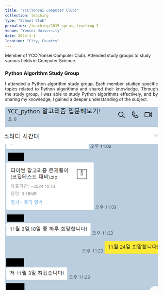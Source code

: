 ```yaml
---
title: "YCC(Yonsei Computer Club)"
collection: teaching
type: "School Club"
permalink: /teaching/2015-spring-teaching-2
venue: "Yonsei University"
date: 2024-1-1
location: "City, Country"
---
```


Member of YCC(Yonsei Computer Club). Attended study groups to study various fields in Computer Science.

### Python Algorithm Study Group

<div align="justify">
I attended a Python algorithm study group. Each member studied specific topics related to Python algorithms and shared their knowledge. Through the study group, I was able to study Python algorithms effectively, and by sharing my knowledge, I gained a deeper understanding of the subject. <br/><br/><img src='/images/groupstudy.png'>
</div>
